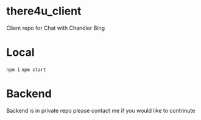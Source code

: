 # there4u_client
Client repo for Chat with Chandler Bing



# Local
```npm i```
```npm start```

# Backend
Backend is in private repo please contact me if you would like to contrinute
